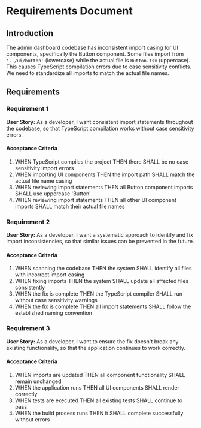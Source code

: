 # Requirements Document

## Introduction

The admin dashboard codebase has inconsistent import casing for UI components, specifically the Button component. Some files import from `'../ui/button'` (lowercase) while the actual file is `Button.tsx` (uppercase). This causes TypeScript compilation errors due to case sensitivity conflicts. We need to standardize all imports to match the actual file names.

## Requirements

### Requirement 1

**User Story:** As a developer, I want consistent import statements throughout the codebase, so that TypeScript compilation works without case sensitivity errors.

#### Acceptance Criteria

1. WHEN TypeScript compiles the project THEN there SHALL be no case sensitivity import errors
2. WHEN importing UI components THEN the import path SHALL match the actual file name casing
3. WHEN reviewing import statements THEN all Button component imports SHALL use uppercase 'Button'
4. WHEN reviewing import statements THEN all other UI component imports SHALL match their actual file names

### Requirement 2

**User Story:** As a developer, I want a systematic approach to identify and fix import inconsistencies, so that similar issues can be prevented in the future.

#### Acceptance Criteria

1. WHEN scanning the codebase THEN the system SHALL identify all files with incorrect import casing
2. WHEN fixing imports THEN the system SHALL update all affected files consistently
3. WHEN the fix is complete THEN the TypeScript compiler SHALL run without case sensitivity warnings
4. WHEN the fix is complete THEN all import statements SHALL follow the established naming convention

### Requirement 3

**User Story:** As a developer, I want to ensure the fix doesn't break any existing functionality, so that the application continues to work correctly.

#### Acceptance Criteria

1. WHEN imports are updated THEN all component functionality SHALL remain unchanged
2. WHEN the application runs THEN all UI components SHALL render correctly
3. WHEN tests are executed THEN all existing tests SHALL continue to pass
4. WHEN the build process runs THEN it SHALL complete successfully without errors